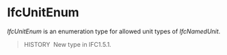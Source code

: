 # IfcUnitEnum

_IfcUnitEnum_ is an enumeration type for allowed unit types of _IfcNamedUnit_.

> HISTORY&nbsp; New type in IFC1.5.1.
